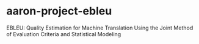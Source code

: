 aaron-project-ebleu
===================

EBLEU: Quality Estimation for Machine Translation Using the Joint Method of Evaluation Criteria and Statistical Modeling
